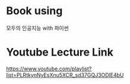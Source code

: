 # Book using 
모두의 인공지능 with 파이썬

# Youtube Lecture Link
https://www.youtube.com/playlist?list=PLRtkynNyEsXnu5XCR_sd37GQJ3ODlE4bU
